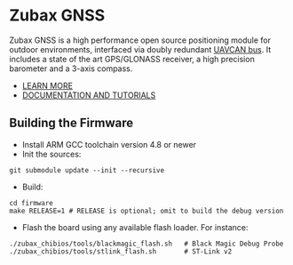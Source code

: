 Zubax GNSS
==========

Zubax GNSS is a high performance open source positioning module for outdoor environments, interfaced via doubly redundant [UAVCAN bus](http://uavcan.org). It includes a state of the art GPS/GLONASS receiver, a high precision barometer and a 3-axis compass.

* [LEARN MORE](http://zubax.com/product/zubax-gnss)
* [DOCUMENTATION AND TUTORIALS](http://docs.zubax.com/Zubax_GNSS)

## Building the Firmware

* Install ARM GCC toolchain version 4.8 or newer
* Init the sources:
```shell
git submodule update --init --recursive
```
* Build:
```shell
cd firmware
make RELEASE=1 # RELEASE is optional; omit to build the debug version
```
* Flash the board using any available flash loader. For instance:
```shell
./zubax_chibios/tools/blackmagic_flash.sh   # Black Magic Debug Probe
./zubax_chibios/tools/stlink_flash.sh       # ST-Link v2
```
